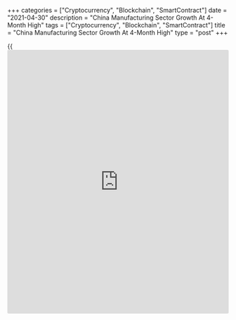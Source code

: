 +++
categories = ["Cryptocurrency", "Blockchain", "SmartContract"]
date = "2021-04-30"
description = "China Manufacturing Sector Growth At 4-Month High"
tags = ["Cryptocurrency", "Blockchain", "SmartContract"]
title = "China Manufacturing Sector Growth At 4-Month High"
type = "post"
+++

{{<iframe id="large-banner" src="https://www.bounty.group/#slide=6.0" width="100%" height="600" scrolling="no" style="border: 0px solid rgb(216, 221, 230); border-radius: 3px;">}}

China's manufacturing sector grew at the fastest pace in four months in
April, survey results from IHS Markit showed on Friday.

The Caixin manufacturing Purchasing Managers' Index rose to 51.9 in
April from an 11-month low of 50.6 in March. A score above 50 indicates
expansion in the sector.

Driven by improved market conditions and greater customer demand, total
new orders grew for the eleventh straight month in April.

Greater inflows of new work led goods producers in China to expand
production volumes again in April, with the rate of expansion also
improving to a four-month high.

The sustained increase in sales led to a further accumulation in
backlogs of work. Consequently, manufacturers added to their staff
numbers for the first time in five months.

Prices data showed a further rapid increase in input costs amid reports
of supplier price hikes. The latest increase in expenses was the
quickest since November 2017.  
Companies often passed on higher costs to customers through higher
factory gate charges, which rose sharply overall.

Output expectations remained markedly upbeat in April, though the level
of positive sentiment edging down to a three-month low.

"Policymakers have expressed concerns about rising commodity prices on
several occasions and urged adjusting raw material [markets][1] and
easing businesses' cost pressure," Wang Zhe, senior economist at Caixin
Insight Group said.

In the coming months, rising raw material prices and imported inflation
are expected to limit [policy](https://www.fintechee.com/policy/) choices and become a major obstacle to the
sustained economic recovery, Wang added.

For comments and feedback [contact](https://www.playgroundfx.com/contact/): editorial@rtt[news](https://www.letsplayfx.com/blog/forex-news-website/).com

[Economic News][2]

 **What parts of the world are seeing the best (and worst) economic
performances lately? Click[here][3] to check out our [Econ Scorecard][3]
and find out! See up-to-the-moment [ranking](https://www.playgroundfx.com/blog/crypto-exchange-ranking/)s for the best and worst
performers in [GDP][4], [unemployment rate][5], [inflation][6] and much
more.**

   1. www.rtt[news](https://www.letsplayfx.com/blog/forex-news-website/).com/Content/Markets.aspx
   2. www.rtt[news](https://www.letsplayfx.com/blog/forex-news-website/).com/Content/EconomicNews.aspx
   3. www.rtt[news](https://www.letsplayfx.com/blog/forex-news-website/).com/economic-scorecard/world-rank/unemployment-rate/highest-performance.aspx
   4. www.rtt[news](https://www.letsplayfx.com/blog/forex-news-website/).com/economic-scorecard/world-rank/GDP/highest-performance.aspx
   5. www.rtt[news](https://www.letsplayfx.com/blog/forex-news-website/).com/economic-scorecard/world-rank/unemployment-rate/lowest-performance.aspx
   6. www.rtt[news](https://www.letsplayfx.com/blog/forex-news-website/).com/economic-scorecard/world-rank/CPI/highest-performance.aspx